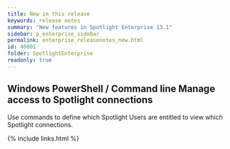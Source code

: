 ```yaml
---
title: New in this release
keywords: release notes
summary: "New features in Spotlight Enterprise 13.1"
sidebar: p_enterprise_sidebar
permalink: enterprise_releasenotes_new.html
id: 40001
folder: SpotlightEnterprise
readonly: true
---
```



## Windows PowerShell / Command line Manage access to Spotlight connections 
Use commands to define which Spotlight Users are entitled to view which Spotlight connections. 


{% include links.html %}
